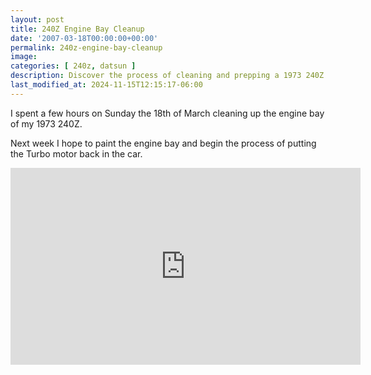 ```yaml
---
layout: post
title: 240Z Engine Bay Cleanup
date: '2007-03-18T00:00:00+00:00'
permalink: 240z-engine-bay-cleanup
image: 
categories: [ 240z, datsun ]
description: Discover the process of cleaning and prepping a 1973 240Z's engine bay for a turbo motor installation. Watch the video for a detailed guide.
last_modified_at: 2024-11-15T12:15:17-06:00
---
```


I spent a few hours on Sunday the 18th of March cleaning up the engine bay of my 1973 240Z.

Next week I hope to paint the engine bay and begin the process of putting the Turbo motor back in the car.     

<iframe width="560" height="315" src="https://www.youtube.com/embed/ANz9qkmFiy0?si=j0sG5_hx0V_mO-Cz" title="YouTube video player" frameborder="0" allow="accelerometer; autoplay; clipboard-write; encrypted-media; gyroscope; picture-in-picture; web-share" allowfullscreen></iframe>




